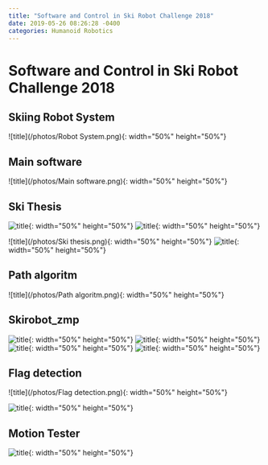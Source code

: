 ```yaml
---
title: "Software and Control in Ski Robot Challenge 2018"
date: 2019-05-26 08:26:28 -0400
categories: Humanoid Robotics
---
```


# Software and Control in Ski Robot Challenge 2018
## Skiing Robot System
![title](/photos/Robot System.png){: width="50%" height="50%"}

## Main software
![title](/photos/Main software.png){: width="50%" height="50%"}

## Ski Thesis
![title](/photos/Skirobot_thesis.png){: width="50%" height="50%"}
![title](/photos/Skirobot_snowthesis.png){: width="50%" height="50%"}

![title](/photos/Ski thesis.png){: width="50%" height="50%"}
![title](/photos/Skirobot_slovenia.png){: width="50%" height="50%"}


## Path algoritm
![title](/photos/Path algoritm.png){: width="50%" height="50%"}

## Skirobot_zmp
![title](/photos/Skirobot_Loadcell.png){: width="50%" height="50%"}
![title](/photos/Skirobot_zmp.png){: width="50%" height="50%"}
![title](/photos/Skirobot_pendulum2.png){: width="50%" height="50%"}
![title](/photos/Skirobot_control.png){: width="50%" height="50%"}


## Flag detection
![title](/photos/Flag detection.png){: width="50%" height="50%"}

![title](/photos/Lidar.png){: width="50%" height="50%"}

## Motion Tester
![title](/photos/Skirobot_tester.png){: width="50%" height="50%"}

